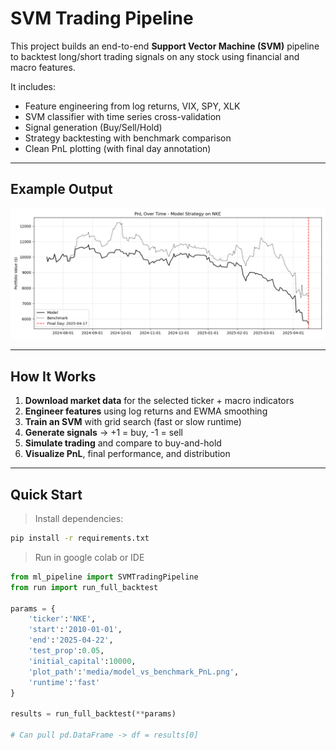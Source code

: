 # SVM Trading Pipeline

This project builds an end-to-end **Support Vector Machine (SVM)** pipeline to backtest long/short trading signals on any stock using financial and macro features.

It includes:
- Feature engineering from log returns, VIX, SPY, XLK
- SVM classifier with time series cross-validation
- Signal generation (Buy/Sell/Hold)
- Strategy backtesting with benchmark comparison
- Clean PnL plotting (with final day annotation)

---

## Example Output

![PnL Plot](media/model_vs_benchmark_PnL.png)

---

## How It Works

1. **Download market data** for the selected ticker + macro indicators
2. **Engineer features** using log returns and EWMA smoothing
3. **Train an SVM** with grid search (fast or slow runtime)
4. **Generate signals** -> +1 = buy, -1 = sell
5. **Simulate trading** and compare to buy-and-hold
6. **Visualize PnL**, final performance, and distribution

---

## Quick Start

> Install dependencies:
```bash
pip install -r requirements.txt
```
> Run in google colab or IDE
``` python
from ml_pipeline import SVMTradingPipeline
from run import run_full_backtest

params = {
    'ticker':'NKE',
    'start':'2010-01-01',
    'end':'2025-04-22',
    'test_prop':0.05,
    'initial_capital':10000,
    'plot_path':'media/model_vs_benchmark_PnL.png',
    'runtime':'fast'
}

results = run_full_backtest(**params)

# Can pull pd.DataFrame -> df = results[0]
```
